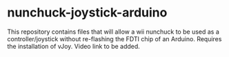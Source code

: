 # nunchuck-joystick-arduino
This repository contains files that will allow a wii nunchuck to be used as a controller/joystick without re-flashing the FDTI chip of an Arduino. Requires the installation of vJoy. Video link to be added.
